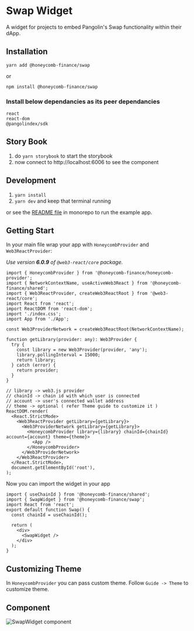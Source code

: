 # Swap Widget
A widget for projects to embed Pangolin's Swap functionality within their dApp.

## Installation
`yarn add @honeycomb-finance/swap`

or

`npm install @honeycomb-finance/swap`

### Install below dependancies as its peer dependancies

```
react
react-dom
@pangolindex/sdk
```

## Story Book

1. do `yarn storybook` to start the storybook
2. now connect to http://localhost:6006 to see the component

## Development

1. `yarn install`
2. `yarn dev` and keep that terminal running

or see the [README file](/monorepo/README.md) in monorepo to run the example app.

## Getting Start
In your main file wrap your app with `HoneycombProvider` and `Web3ReactProvider`:

_Use version **6.0.9** of `@web3-react/core` package._

```tsx
import { HoneycombProvider } from '@honeycomb-finance/honeycomb-provider';
import { NetworkContextName, useActiveWeb3React } from '@honeycomb-finance/shared';
import { Web3ReactProvider, createWeb3ReactRoot } from '@web3-react/core';
import React from 'react';
import ReactDOM from 'react-dom';
import './index.css';
import App from './App';

const Web3ProviderNetwork = createWeb3ReactRoot(NetworkContextName);

function getLibrary(provider: any): Web3Provider {
  try {
    const library = new Web3Provider(provider, 'any');
    library.pollingInterval = 15000;
    return library;
  } catch (error) {
    return provider;
  }
}

// library -> web3.js provider
// chainId -> chain id with which user is connected
// account -> user's connected wallet address
// theme -> optional ( refer Theme guide to customize it )
ReactDOM.render(
  <React.StrictMode>
    <Web3ReactProvider getLibrary={getLibrary}>
      <Web3ProviderNetwork getLibrary={getLibrary}>
        <HoneycombProvider library={library} chainId={chainId} account={account} theme={theme}>
          <App />
        </HoneycombProvider>
      </Web3ProviderNetwork>
    </Web3ReactProvider>
  </React.StrictMode>,
  document.getElementById('root'),
);
```

Now you can import the widget in your app

```tsx
import { useChainId } from '@honeycomb-finance/shared';
import { SwapWidget } from '@honeycomb-finance/swap';
import React from 'react';
export default function Swap() {
  const chainId = useChainId();

  return (
    <div>
      <SwapWidget />
    </div>
  );
}
```

## Customizing Theme

In `HoneycombProvider` you can pass custom theme. Follow `Guide -> Theme` to customize theme.


## Component

![SwapWidget component](docs/SwapWidget.png)